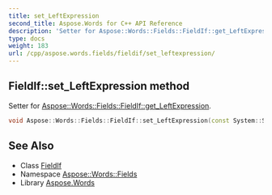 ```yaml
---
title: set_LeftExpression
second_title: Aspose.Words for C++ API Reference
description: 'Setter for Aspose::Words::Fields::FieldIf::get_LeftExpression.'
type: docs
weight: 183
url: /cpp/aspose.words.fields/fieldif/set_leftexpression/
---
```

## FieldIf::set_LeftExpression method


Setter for [Aspose::Words::Fields::FieldIf::get_LeftExpression](../get_leftexpression/).

```cpp
void Aspose::Words::Fields::FieldIf::set_LeftExpression(const System::String &value)
```

## See Also

* Class [FieldIf](../)
* Namespace [Aspose::Words::Fields](../../)
* Library [Aspose.Words](../../../)
